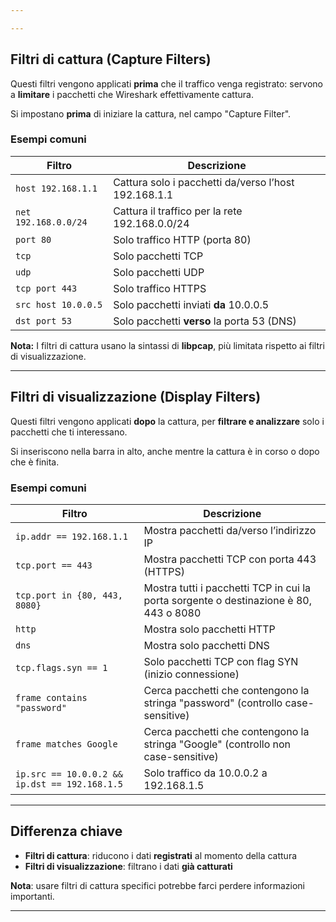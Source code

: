 ```yaml
---

---
```

## **Filtri di cattura (Capture Filters)**

Questi filtri vengono applicati **prima** che il traffico venga registrato: servono a **limitare** i pacchetti che Wireshark effettivamente cattura.  

Si impostano **prima** di iniziare la cattura, nel campo "Capture Filter".

### Esempi comuni

|Filtro|Descrizione|
|---|---|
|`host 192.168.1.1`|Cattura solo i pacchetti da/verso l’host 192.168.1.1|
|`net 192.168.0.0/24`|Cattura il traffico per la rete 192.168.0.0/24|
|`port 80`|Solo traffico HTTP (porta 80)|
|`tcp`|Solo pacchetti TCP|
|`udp`|Solo pacchetti UDP|
|`tcp port 443`|Solo traffico HTTPS|
|`src host 10.0.0.5`|Solo pacchetti inviati **da** 10.0.0.5|
|`dst port 53`|Solo pacchetti **verso** la porta 53 (DNS)|

**Nota:** I filtri di cattura usano la sintassi di **libpcap**, più limitata rispetto ai filtri di visualizzazione.

---

## **Filtri di visualizzazione (Display Filters)**

Questi filtri vengono applicati **dopo** la cattura, per **filtrare e analizzare** solo i pacchetti che ti interessano.  

Si inseriscono nella barra in alto, anche mentre la cattura è in corso o dopo che è finita.

### Esempi comuni

| Filtro                                        | Descrizione                                                                           |
| --------------------------------------------- | ------------------------------------------------------------------------------------- |
| `ip.addr == 192.168.1.1`                      | Mostra pacchetti da/verso l’indirizzo IP                                              |
| `tcp.port == 443`                             | Mostra pacchetti TCP con porta 443 (HTTPS)                                            |
| `tcp.port in {80, 443, 8080}`                 | Mostra tutti i pacchetti TCP in cui la porta sorgente o destinazione è 80, 443 o 8080 |
| `http`                                        | Mostra solo pacchetti HTTP                                                            |
| `dns`                                         | Mostra solo pacchetti DNS                                                             |
| `tcp.flags.syn == 1`                          | Solo pacchetti TCP con flag SYN (inizio connessione)                                  |
| `frame contains "password"`                   | Cerca pacchetti che contengono la stringa "password" (controllo case-sensitive)       |
| `frame matches Google`                        | Cerca pacchetti che contengono la stringa "Google" (controllo non case-sensitive)     |
| `ip.src == 10.0.0.2 && ip.dst == 192.168.1.5` | Solo traffico da 10.0.0.2 a 192.168.1.5                                               |

---

## **Differenza chiave**

- **Filtri di cattura**: riducono i dati **registrati** al momento della cattura
- **Filtri di visualizzazione**: filtrano i dati **già catturati**

**Nota**: usare filtri di cattura specifici potrebbe farci perdere informazioni importanti.

---


